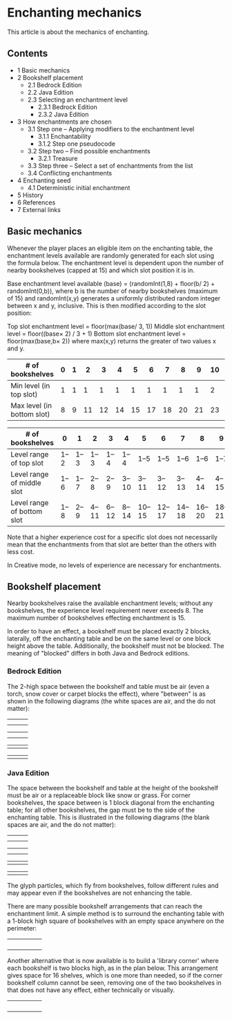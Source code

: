 # Enchanting mechanics
This article is about the mechanics of enchanting.

## Contents
- 1 Basic mechanics
- 2 Bookshelf placement
	- 2.1 Bedrock Edition
	- 2.2 Java Edition
	- 2.3 Selecting an enchantment level
		- 2.3.1 Bedrock Edition
		- 2.3.2 Java Edition
- 3 How enchantments are chosen
	- 3.1 Step one – Applying modifiers to the enchantment level
		- 3.1.1 Enchantability
		- 3.1.2 Step one pseudocode
	- 3.2 Step two – Find possible enchantments
		- 3.2.1 Treasure
	- 3.3 Step three – Select a set of enchantments from the list
	- 3.4 Conflicting enchantments
- 4 Enchanting seed
	- 4.1 Deterministic initial enchantment
- 5 History
- 6 References
- 7 External links

## Basic mechanics
Whenever the player places an eligible item on the enchanting table, the enchantment levels available are randomly generated for each slot using the formula below. The enchantment level is dependent upon the number of nearby bookshelves (capped at 15) and which slot position it is in.

Base enchantment level available (base) = (randomInt(1,8) + floor(b/ 2) + randomInt(0,b)),
where b is the number of nearby bookshelves (maximum of 15) and randomInt(x,y) generates a uniformly distributed random integer between x and y, inclusive. This is then modified according to the slot position:

Top slot enchantment level = floor(max(base/ 3, 1))
Middle slot enchantment level = floor((base× 2) / 3 + 1)
Bottom slot enchantment level = floor(max(base,b× 2))
where max(x,y) returns the greater of two values x and y. 

| # of bookshelves           | 0 | 1 | 2  | 3  | 4  | 5  | 6  | 7  | 8  | 9  | 10 | 11 | 12 | 13 | 14 | 15 |
|----------------------------|---|---|----|----|----|----|----|----|----|----|----|----|----|----|----|----|
| Min level (in top slot)    | 1 | 1 | 1  | 1  | 1  | 1  | 1  | 1  | 1  | 1  | 2  | 2  | 2  | 2  | 2  | 2  |
| Max level (in bottom slot) | 8 | 9 | 11 | 12 | 14 | 15 | 17 | 18 | 20 | 21 | 23 | 24 | 26 | 27 | 29 | 30 |

| # of bookshelves           | 0   | 1   | 2    | 3    | 4    | 5     | 6     | 7     | 8     | 9     | 10    | 11    | 12    | 13    | 14    | 15   |
|----------------------------|-----|-----|------|------|------|-------|-------|-------|-------|-------|-------|-------|-------|-------|-------|------|
| Level range of top slot    | 1–2 | 1–3 | 1–3  | 1–4  | 1–4  | 1–5   | 1–5   | 1–6   | 1–6   | 1–7   | 2–7   | 2–8   | 2–8   | 2–9   | 2–9   | 2–10 |
| Level range of middle slot | 1–6 | 1–7 | 2–8  | 2–9  | 3–10 | 3–11  | 3–12  | 3–13  | 4–14  | 4–15  | 5–16  | 5–17  | 5–18  | 5–19  | 6–20  | 6–21 |
| Level range of bottom slot | 1–8 | 2–9 | 4–11 | 6–12 | 8–14 | 10–15 | 12–17 | 14–18 | 16–20 | 18–21 | 20–23 | 22–24 | 24–26 | 26–27 | 28–29 | 30   |

Note that a higher experience cost for a specific slot does not necessarily mean that the enchantments from that slot are better than the others with less cost.

In Creative mode, no levels of experience are necessary for enchantments.

## Bookshelf placement
Nearby bookshelves raise the available enchantment levels; without any bookshelves, the experience level requirement never exceeds 8. The maximum number of bookshelves effecting enchantment is 15.

In order to have an effect, a bookshelf must be placed exactly 2 blocks, laterally, off the enchanting table and be on the same level or one block height above the table. Additionally, the bookshelf must not be blocked. The meaning of "blocked" differs in both Java and Bedrock editions.

### Bedrock Edition
The 2-high space between the bookshelf and table must be air (even a torch, snow cover or carpet blocks the effect), where "between" is as shown in the following diagrams (the white spaces are air, and the  do not matter):

|  |  |  |
|--|--|--|
|  |  |  |
|  |  |  |

|  |  |  |
|--|--|--|
|  |  |  |
|  |  |  |

|  |  |  |
|--|--|--|
|  |  |  |

|  |  |  |
|--|--|--|
|  |  |  |

### Java Edition
The space between the bookshelf and table at the height of the bookshelf must be air or a replaceable block like snow or grass. For corner bookshelves, the space between is 1 block diagonal from the enchanting table; for all other bookshelves, the gap must be to the side of the enchanting table. This is illustrated in the following diagrams (the blank spaces are air, and the  do not matter):

|  |  |  |
|--|--|--|
|  |  |  |
|  |  |  |

|  |  |  |
|--|--|--|
|  |  |  |
|  |  |  |

|  |  |  |
|--|--|--|
|  |  |  |

|  |  |  |
|--|--|--|
|  |  |  |

The glyph particles, which fly from bookshelves, follow different rules and may appear even if the bookshelves are not enhancing the table.

There are many possible bookshelf arrangements that can reach the enchantment limit. A simple method is to surround the enchanting table with a 1-block high square of bookshelves with an empty space anywhere on the perimeter:

|  |  |  |  |  |
|--|--|--|--|--|
|  |  |  |  |  |
|  |  |  |  |  |
|  |  |  |  |  |
|  |  |  |  |  |

Another alternative that is now available is to build a 'library corner' where each bookshelf is two blocks high, as in the plan below. This arrangement gives space for 16 shelves, which is one more than needed, so if the corner bookshelf column cannot be seen, removing one of the two bookshelves in that does not have any effect, either technically or visually.

|  |  |  |  |  |
|--|--|--|--|--|
|  |  |  |  |  |
|  |  |  |  |  |
|  |  |  |  |  |
|  |  |  |  |  |


